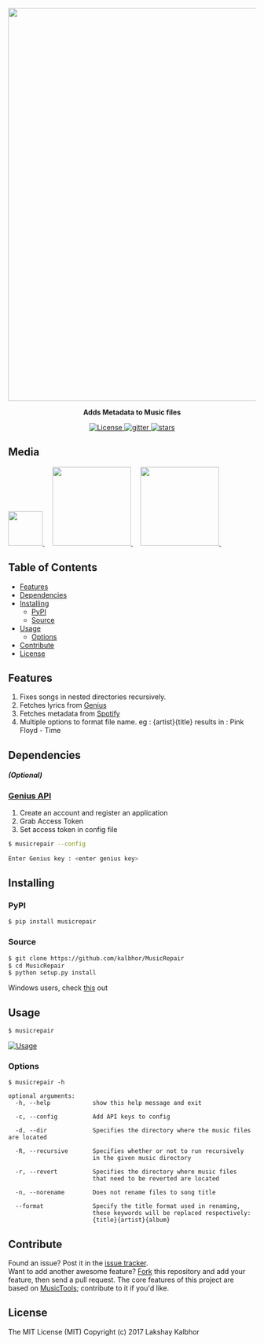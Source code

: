 
<p align="center">
    <img src="https://s28.postimg.org/wibuzmq8d/Music_Repair_GIF.gif" width="800">    
</p>
<p align="center">
  <b>Adds Metadata to Music files</b>
</p>

<p align="center">
    <a href="https://github.com/kalbhor/musicrepair/LICENSE">
		<img alt="License"  src="https://img.shields.io/github/license/mashape/apistatus.svg?style=flat-square"/>
	</a>    
	<a href="https://gitter.im/MusicRepair/Lobby">
		<img alt="gitter" src="https://img.shields.io/gitter/room/nwjs/nw.js.svg?style=flat-square "/>
	</a>        
	<a href="https://github.com/kalbhor/musicrepair">
		<img alt="stars" src="https://img.shields.io/github/stars/kalbhor/musicrepair.svg?style=social&label=Star"/>
	</a>            
</p>


## Media
<p align="left">
    <a href="https://mavielinux.com/2016/12/11/musicrepair-pour-corriger-les-titresajouter-les-metadonnees-et-les-pochettes-de-vos-musiques/">
		<img width="70px" src="http://i.imgur.com/TklsaII.png"/>
	</a>
	&nbsp;&nbsp;&nbsp;
    <a href="http://blog.desdelinux.net/reparar-archivos-de-musica/">
		<img width="160px" src="http://i.imgur.com/eV1WxYZ.png"/>
	</a>
	&nbsp;&nbsp;&nbsp;
    <a href="https://www.reddit.com/r/learnpython/comments/5gzvcb/i_made_a_script_that_would_fix_your_music_files/">
		<img width="160px" src="http://i.imgur.com/Jk8PgIb.png"/>
	</a>
	&nbsp;&nbsp;&nbsp;
</p>

## Table of Contents

- [Features](#features)
- [Dependencies](#dependencies)
- [Installing](#installing)
  - [PyPI](#pypi)
  - [Source](#source)
- [Usage](#usage)
  - [Options](#options)
- [Contribute](#contribute)
- [License](#license)

## Features

1. Fixes songs in nested directories recursively.
2. Fetches lyrics from [Genius](https://www.genius.com)
3. Fetches metadata from [Spotify](https://www.spotify.com)
4. Multiple options to format file name. eg : {artist}{title} results in : Pink Floyd - Time

## Dependencies  

##### (Optional)
### [Genius API](https://genius.com/api-clients) 

1. Create an account and register an application 
2. Grab Access Token
3. Set access token in config file

```sh 
$ musicrepair --config                                               
     
Enter Genius key : <enter genius key>                                 
```

## Installing

### PyPI
```sh
$ pip install musicrepair
```

### Source
```sh
$ git clone https://github.com/kalbhor/MusicRepair
$ cd MusicRepair
$ python setup.py install
```

Windows users, check [this](https://github.com/kalbhor/MusicRepair/issues/9) out

## Usage

```sh
$ musicrepair
```

[![Usage](https://s18.postimg.org/53imrt015/Screen_Shot_2016_12_11_at_1_42_02_AM.png)](https://www.youtube.com/watch?v=UqsmRIIeTpg "MusicRepair - Usage")

### Options
```
$ musicrepair -h

optional arguments:
  -h, --help            show this help message and exit
  
  -c, --config          Add API keys to config

  -d, --dir             Specifies the directory where the music files are located

  -R, --recursive       Specifies whether or not to run recursively
                        in the given music directory

  -r, --revert          Specifies the directory where music files
                        that need to be reverted are located

  -n, --norename        Does not rename files to song title

  --format              Specify the title format used in renaming,
                        these keywords will be replaced respectively:
                        {title}{artist}{album}
```

## Contribute

Found an issue? Post it in the [issue tracker](https://github.com/kalbhor/MusicRepair/issues). <br> 
Want to add another awesome feature? [Fork](https://github.com/kalbhor/MusicRepair/fork) this repository and add your feature, then send a pull request.
The core features of this project are based on [MusicTools](https://github.com/kalbhor/MusicTools); contribute to it if you'd like.

## License
The MIT License (MIT)
Copyright (c) 2017 Lakshay Kalbhor
